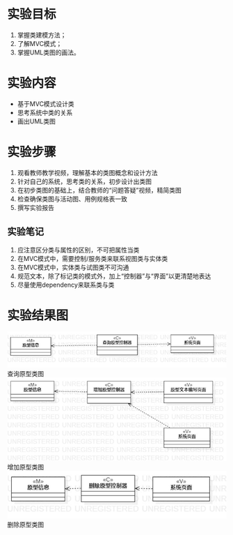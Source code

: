 # 实验目标
1. 掌握类建模方法；
2. 了解MVC模式；
3. 掌握UML类图的画法。
# 实验内容
- 基于MVC模式设计类
- 思考系统中类的关系
- 画出UML类图
# 实验步骤
1. 观看教师教学视频，理解基本的类图概念和设计方法
2. 针对自己的系统，思考类的关系，初步设计出类图
3. 在初步类图的基础上，结合教师的“问题答疑”视频，精简类图
4. 检查确保类图与活动图、用例规格表一致
5. 撰写实验报告

## 实验笔记
1. 应注意区分类与属性的区别，不可把属性当类
2. 在MVC模式中，需要控制/服务类来联系视图类与实体类
3. 在MVC模式中，实体类与试图类不可沟通
4. 规范文本，除了标记类的模式外，加上“控制器”与“界面”以更清楚地表达
5. 尽量使用dependency来联系类与类

# 实验结果图
![UML类图1](./model1.jpg)
查询原型类图
![UML类图2](./model2.jpg)
增加原型类图
![UML类图3](./model3.jpg)
删除原型类图
